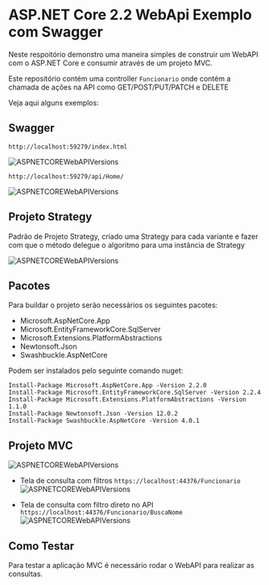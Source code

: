 # ASP.NET Core 2.2 WebApi Exemplo com Swagger

Neste respoitório demonstro uma maneira simples de construir um WebAPI com o ASP.NET Core e consumir através de um projeto MVC.

Este repositório contém uma controller ```Funcionario``` onde contém a chamada de ações na API como GET/POST/PUT/PATCH e DELETE

Veja aqui alguns exemplos: 

## Swagger

``` http://localhost:59279/index.html ```

![ASPNETCOREWebAPIVersions](./github/swagger.png)

```http://localhost:59279/api/Home/```

![ASPNETCOREWebAPIVersions](./github/getfuncionarios.png)

## Projeto Strategy

Padrão de Projeto Strategy, criado uma Strategy para cada variante e fazer com que o método delegue o algoritmo para uma instância de Strategy

![ASPNETCOREWebAPIVersions](./github/Strategy.png)

## Pacotes
Para buildar o projeto serão necessários os seguintes pacotes:
- Microsoft.AspNetCore.App
- Microsoft.EntityFrameworkCore.SqlServer
- Microsoft.Extensions.PlatformAbstractions
- Newtonsoft.Json
- Swashbuckle.AspNetCore

Podem ser instalados pelo seguinte comando nuget:

``` 
Install-Package Microsoft.AspNetCore.App -Version 2.2.0
Install-Package Microsoft.EntityFrameworkCore.SqlServer -Version 2.2.4
Install-Package Microsoft.Extensions.PlatformAbstractions -Version 1.1.0
Install-Package Newtonsoft.Json -Version 12.0.2
Install-Package Swashbuckle.AspNetCore -Version 4.0.1
```

## Projeto MVC

![ASPNETCOREWebAPIVersions](./github/padraomvc.png)

- Tela de consulta com filtros
```https://localhost:44376/Funcionario```
![ASPNETCOREWebAPIVersions](./github/projeto-mvc1.png)

- Tela de consulta com filtro direto no API
```https://localhost:44376/Funcionario/BuscaNome```
![ASPNETCOREWebAPIVersions](./github/projeto-mvc2.png)

## Como Testar
Para testar a aplicação MVC é necessário rodar o WebAPI para realizar as consultas.
